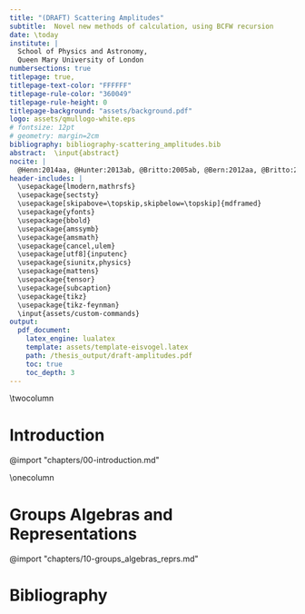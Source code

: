 ```yaml
---
title: "(DRAFT) Scattering Amplitudes"
subtitle:  Novel new methods of calculation, using BCFW recursion
date: \today
institute: |
  School of Physics and Astronomy,
  Queen Mary University of London
numbersections: true
titlepage: true,
titlepage-text-color: "FFFFFF"
titlepage-rule-color: "360049"
titlepage-rule-height: 0
titlepage-background: "assets/background.pdf"
logo: assets/qmullogo-white.eps
# fontsize: 12pt
# geometry: margin=2cm
bibliography: bibliography-scattering_amplitudes.bib
abstract:  \input{abstract}
nocite: |
  @Henn:2014aa, @Hunter:2013ab, @Britto:2005ab, @Bern:2012aa, @Britto:2005aa, @Arkani-Hamed:2012aa, @Plefka:2014aa, @Landau:1975aa
header-includes: |
  \usepackage{lmodern,mathrsfs}
  \usepackage{sectsty}
  \usepackage[skipabove=\topskip,skipbelow=\topskip]{mdframed}
  \usepackage{yfonts}
  \usepackage{bbold}
  \usepackage{amssymb}
  \usepackage{amsmath}
  \usepackage{cancel,ulem}
  \usepackage[utf8]{inputenc}
  \usepackage{siunitx,physics}
  \usepackage{mattens}
  \usepackage{tensor}
  \usepackage{subcaption}
  \usepackage{tikz}
  \usepackage{tikz-feynman}
  \input{assets/custom-commands}
output:
  pdf_document:
    latex_engine: lualatex
    template: assets/template-eisvogel.latex
    path: /thesis_output/draft-amplitudes.pdf
    toc: true
    toc_depth: 3
---
```

\twocolumn
# Introduction

@import "chapters/00-introduction.md"

\onecolumn

# Groups Algebras and Representations
@import "chapters/10-groups_algebras_reprs.md"




# Bibliography
